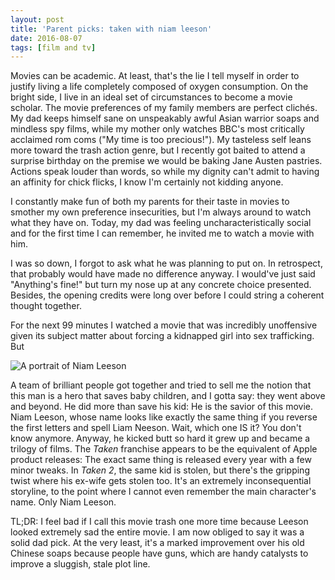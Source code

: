 ```yaml
---
layout: post
title: 'Parent picks: taken with niam leeson'
date: 2016-08-07
tags: [film and tv]
---
```

Movies can be academic. At least, that's the lie I tell myself in order to justify living a life completely composed of oxygen consumption. On the bright side, I live in an ideal set of circumstances to become a movie scholar. The movie preferences of my family members are perfect clichés. My dad keeps himself sane on unspeakably awful Asian warrior soaps and mindless spy films, while my mother only watches BBC's most critically acclaimed rom coms ("My time is too precious!"). My tasteless self leans more toward the trash action genre, but I recently got baited to attend a surprise birthday on the premise we would be baking Jane Austen pastries. Actions speak louder than words, so while my dignity can't admit to having an affinity for chick flicks, I know I'm certainly not kidding anyone.

I constantly make fun of both my parents for their taste in movies to smother my own preference insecurities, but I'm always around to watch what they have on. Today, my dad was feeling uncharacteristically social and for the first time I can remember, he invited me to watch a movie with him.

I was so down, I forgot to ask what he was planning to put on. In retrospect, that probably would have made no difference anyway. I would've just said "Anything's fine!" but turn my nose up at any concrete choice presented. Besides, the opening credits were long over before I could string a coherent thought together.

For the next 99 minutes I watched a movie that was incredibly unoffensive given its subject matter about forcing a kidnapped girl into sex trafficking. But

![A portrait of Niam Leeson](http://images.military.com/media/offduty/movies/taken2phone.jpg "Good man saves more than just his daughter")

A team of brilliant people got together and tried to sell me the notion that this man is a hero that saves baby children, and I gotta say: they went above and beyond. He did more than save his kid: He is the savior of this movie. Niam Leeson, whose name looks like exactly the same thing if you reverse the first letters and spell Liam Neeson. Wait, which one IS it? You don't know anymore. Anyway, he kicked butt so hard it grew up and became a trilogy of films. The *Taken* franchise appears to be the equivalent of Apple product releases: The exact same thing is released every year with a few minor tweaks. In *Taken 2*, the same kid is stolen, but there's the gripping twist where his ex-wife gets stolen too. It's an extremely inconsequential storyline, to the point where I cannot even remember the main character's name. Only Niam Leeson.

TL;DR: I feel bad if I call this movie trash one more time because Leeson looked extremely sad the entire movie. I am now obliged to say it was a solid dad pick. At the very least, it's a marked improvement over his old Chinese soaps because people have guns, which are handy catalysts to improve a sluggish, stale plot line.

